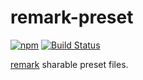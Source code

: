 # remark-preset

[![npm][npm-image]][npm-url]
[![Build Status][travis-image]][travis-url]

[remark](https://github.com/wooorm/remark) sharable preset files.

[npm-image]: https://img.shields.io/npm/v/@whizark/remark-preset.svg
[npm-url]: https://www.npmjs.com/@whizark/remark-preset

[travis-image]: https://travis-ci.org/whizark/remark-preset.svg?branch=master
[travis-url]: https://travis-ci.org/whizark/remark-preset
